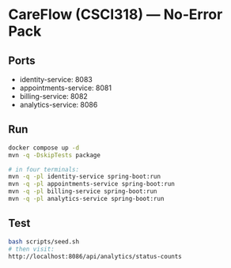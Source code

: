 # CareFlow (CSCI318) — No‑Error Pack

## Ports
- identity-service: 8083
- appointments-service: 8081
- billing-service: 8082
- analytics-service: 8086

## Run
```bash
docker compose up -d
mvn -q -DskipTests package

# in four terminals:
mvn -q -pl identity-service spring-boot:run
mvn -q -pl appointments-service spring-boot:run
mvn -q -pl billing-service spring-boot:run
mvn -q -pl analytics-service spring-boot:run
```

## Test
```bash
bash scripts/seed.sh
# then visit:
http://localhost:8086/api/analytics/status-counts
```
